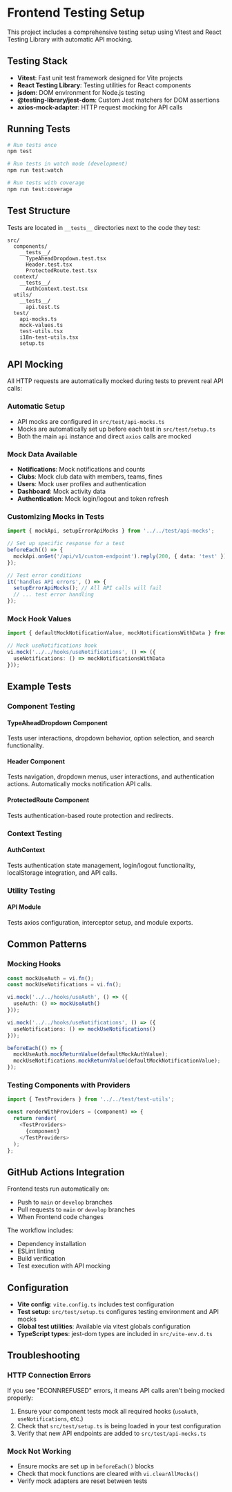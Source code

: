 # Frontend Testing Setup

This project includes a comprehensive testing setup using Vitest and React Testing Library with automatic API mocking.

## Testing Stack

- **Vitest**: Fast unit test framework designed for Vite projects
- **React Testing Library**: Testing utilities for React components
- **jsdom**: DOM environment for Node.js testing
- **@testing-library/jest-dom**: Custom Jest matchers for DOM assertions
- **axios-mock-adapter**: HTTP request mocking for API calls

## Running Tests

```bash
# Run tests once
npm test

# Run tests in watch mode (development)
npm run test:watch

# Run tests with coverage
npm run test:coverage
```

## Test Structure

Tests are located in `__tests__` directories next to the code they test:

```
src/
  components/
    __tests__/
      TypeAheadDropdown.test.tsx
      Header.test.tsx
      ProtectedRoute.test.tsx
  context/
    __tests__/
      AuthContext.test.tsx
  utils/
    __tests__/
      api.test.ts
  test/
    api-mocks.ts
    mock-values.ts
    test-utils.tsx
    i18n-test-utils.tsx
    setup.ts
```

## API Mocking

All HTTP requests are automatically mocked during tests to prevent real API calls:

### Automatic Setup
- API mocks are configured in `src/test/api-mocks.ts`
- Mocks are automatically set up before each test in `src/test/setup.ts`
- Both the main `api` instance and direct `axios` calls are mocked

### Mock Data Available
- **Notifications**: Mock notifications and counts
- **Clubs**: Mock club data with members, teams, fines
- **Users**: Mock user profiles and authentication
- **Dashboard**: Mock activity data
- **Authentication**: Mock login/logout and token refresh

### Customizing Mocks in Tests

```typescript
import { mockApi, setupErrorApiMocks } from '../../test/api-mocks';

// Set up specific response for a test
beforeEach(() => {
  mockApi.onGet('/api/v1/custom-endpoint').reply(200, { data: 'test' });
});

// Test error conditions
it('handles API errors', () => {
  setupErrorApiMocks(); // All API calls will fail
  // ... test error handling
});
```

### Mock Hook Values

```typescript
import { defaultMockNotificationValue, mockNotificationsWithData } from '../../test/mock-values';

// Mock useNotifications hook
vi.mock('../../hooks/useNotifications', () => ({
  useNotifications: () => mockNotificationsWithData
}));
```

## Example Tests

### Component Testing

#### TypeAheadDropdown Component
Tests user interactions, dropdown behavior, option selection, and search functionality.

#### Header Component  
Tests navigation, dropdown menus, user interactions, and authentication actions. Automatically mocks notification API calls.

#### ProtectedRoute Component
Tests authentication-based route protection and redirects.

### Context Testing

#### AuthContext
Tests authentication state management, login/logout functionality, localStorage integration, and API calls.

### Utility Testing

#### API Module
Tests axios configuration, interceptor setup, and module exports.

## Common Patterns

### Mocking Hooks
```typescript
const mockUseAuth = vi.fn();
const mockUseNotifications = vi.fn();

vi.mock('../../hooks/useAuth', () => ({
  useAuth: () => mockUseAuth()
}));

vi.mock('../../hooks/useNotifications', () => ({
  useNotifications: () => mockUseNotifications()
}));

beforeEach(() => {
  mockUseAuth.mockReturnValue(defaultMockAuthValue);
  mockUseNotifications.mockReturnValue(defaultMockNotificationValue);
});
```

### Testing Components with Providers
```typescript
import { TestProviders } from '../../test/test-utils';

const renderWithProviders = (component) => {
  return render(
    <TestProviders>
      {component}
    </TestProviders>
  );
};
```

## GitHub Actions Integration

Frontend tests run automatically on:
- Push to `main` or `develop` branches
- Pull requests to `main` or `develop` branches
- When Frontend code changes

The workflow includes:
- Dependency installation
- ESLint linting
- Build verification  
- Test execution with API mocking

## Configuration

- **Vite config**: `vite.config.ts` includes test configuration
- **Test setup**: `src/test/setup.ts` configures testing environment and API mocks
- **Global test utilities**: Available via vitest globals configuration
- **TypeScript types**: jest-dom types are included in `src/vite-env.d.ts`

## Troubleshooting

### HTTP Connection Errors
If you see "ECONNREFUSED" errors, it means API calls aren't being mocked properly:

1. Ensure your component tests mock all required hooks (`useAuth`, `useNotifications`, etc.)
2. Check that `src/test/setup.ts` is being loaded in your test configuration
3. Verify that new API endpoints are added to `src/test/api-mocks.ts`

### Mock Not Working
- Ensure mocks are set up in `beforeEach()` blocks
- Check that mock functions are cleared with `vi.clearAllMocks()`
- Verify mock adapters are reset between tests